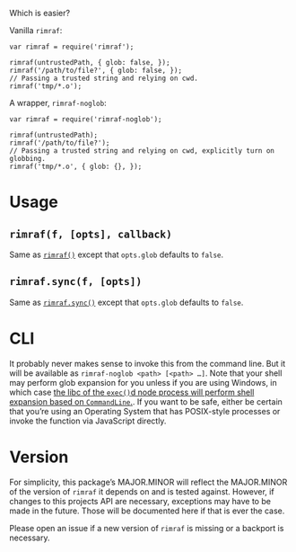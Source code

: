 Which is easier?

Vanilla `rimraf`:

    var rimraf = require('rimraf');
    
    rimraf(untrustedPath, { glob: false, });
    rimraf('/path/to/file?', { glob: false, });
    // Passing a trusted string and relying on cwd.
    rimraf('tmp/*.o');

A wrapper, `rimraf-noglob`:

    var rimraf = require('rimraf-noglob');
    
    rimraf(untrustedPath);
    rimraf('/path/to/file?');
    // Passing a trusted string and relying on cwd, explicitly turn on globbing.
    rimraf('tmp/*.o', { glob: {}, });

# Usage

## `rimraf(f, [opts], callback)`

Same as [`rimraf()`](https://github.com/isaacs/rimraf#api) except that
`opts.glob` defaults to `false`.

## `rimraf.sync(f, [opts])`

Same as [`rimraf.sync()`](https://github.com/isaacs/rimraf#rimrafsync)
except that `opts.glob` defaults to `false`.

# CLI

It probably never makes sense to invoke this from the command
line. But it will be available as `rimraf-noglob <path> [<path>
…]`. Note that your shell may perform glob expansion for you unless
if you are using Windows, in which case [the libc of the `exec()`d
node process will perform shell expansion based on
`CommandLine`.](http://stackoverflow.com/a/4094897/429091). If you
want to be safe, either be certain that you’re using an Operating
System that has POSIX-style processes or invoke the function via
JavaScript directly.

# Version

For simplicity, this package’s MAJOR.MINOR will reflect the
MAJOR.MINOR of the version of `rimraf` it depends on and is tested
against. However, if changes to this projects API are necessary,
exceptions may have to be made in the future. Those will be documented
here if that is ever the case.

Please open an issue if a new version of `rimraf` is missing or a
backport is necessary.
